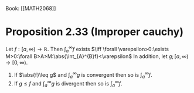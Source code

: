 Book: [[MATH2068]]
# Proposition 2.33 (Improper cauchy)
Let $f:[a,\infty)\to \mathbb{R}$.
Then $\int_{a}^{\infty}f$ exists $\iff \forall \varepsilon>0:\exists M>0:\forall B>A>M:\abs{\int_{A}^{B}f}<\varepsilon$
In addition, let $g;[a,\infty)\to[0,\infty)$.
1. If $\abs{f}\leq g$ and $\int_{a}^{\infty}g$ is convergent then so is $\int_{a}^{\infty}f$.
2. If $g\leq f$ and $\int_{a}^{\infty}g$ is divergent then so is $\int_{a}^{\infty}f$.